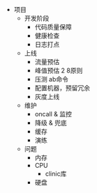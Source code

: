 -   项目
    -   开发阶段
        -   代码质量保障
        -   健康检查
        -   日志打点
    -   上线
        -   流量预估 
        -   峰值预估 2 8原则
        -   压测 ab命令
        -   配置机器，预留冗余
        -   灰度上线
    -   维护
        -   oncall & 监控
        -   降级 & 兜底
        -   缓存
        -   演练
    -   问题
        -   内存
        -   CPU
            -   clinic库
        -   硬盘
